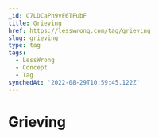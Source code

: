 ```yaml
---
_id: C7LDCaPh9vF6TFubF
title: Grieving
href: https://lesswrong.com/tag/grieving
slug: grieving
type: tag
tags:
  - LessWrong
  - Concept
  - Tag
synchedAt: '2022-08-29T10:59:45.122Z'
---
```

# Grieving

